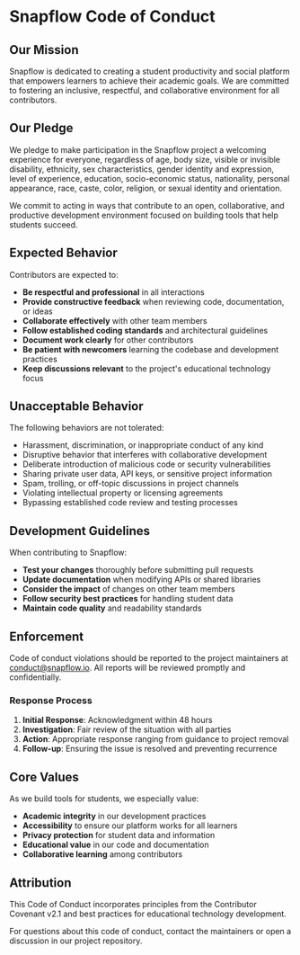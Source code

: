 # Snapflow Code of Conduct

## Our Mission

Snapflow is dedicated to creating a student productivity and social platform that empowers learners to achieve their academic goals. We are committed to fostering an inclusive, respectful, and collaborative environment for all contributors.

## Our Pledge

We pledge to make participation in the Snapflow project a welcoming experience for everyone, regardless of age, body size, visible or invisible disability, ethnicity, sex characteristics, gender identity and expression, level of experience, education, socio-economic status, nationality, personal appearance, race, caste, color, religion, or sexual identity and orientation.

We commit to acting in ways that contribute to an open, collaborative, and productive development environment focused on building tools that help students succeed.

## Expected Behavior

Contributors are expected to:

- **Be respectful and professional** in all interactions
- **Provide constructive feedback** when reviewing code, documentation, or ideas
- **Collaborate effectively** with other team members
- **Follow established coding standards** and architectural guidelines
- **Document work clearly** for other contributors
- **Be patient with newcomers** learning the codebase and development practices
- **Keep discussions relevant** to the project's educational technology focus

## Unacceptable Behavior

The following behaviors are not tolerated:

- Harassment, discrimination, or inappropriate conduct of any kind
- Disruptive behavior that interferes with collaborative development
- Deliberate introduction of malicious code or security vulnerabilities
- Sharing private user data, API keys, or sensitive project information
- Spam, trolling, or off-topic discussions in project channels
- Violating intellectual property or licensing agreements
- Bypassing established code review and testing processes

## Development Guidelines

When contributing to Snapflow:

- **Test your changes** thoroughly before submitting pull requests
- **Update documentation** when modifying APIs or shared libraries
- **Consider the impact** of changes on other team members
- **Follow security best practices** for handling student data
- **Maintain code quality** and readability standards

## Enforcement

Code of conduct violations should be reported to the project maintainers at [conduct@snapflow.io](mailto:conduct@snapflow.io). All reports will be reviewed promptly and confidentially.

### Response Process

1. **Initial Response**: Acknowledgment within 48 hours
2. **Investigation**: Fair review of the situation with all parties
3. **Action**: Appropriate response ranging from guidance to project removal
4. **Follow-up**: Ensuring the issue is resolved and preventing recurrence

## Core Values

As we build tools for students, we especially value:

- **Academic integrity** in our development practices
- **Accessibility** to ensure our platform works for all learners
- **Privacy protection** for student data and information
- **Educational value** in our code and documentation
- **Collaborative learning** among contributors

## Attribution

This Code of Conduct incorporates principles from the Contributor Covenant v2.1 and best practices for educational technology development.

For questions about this code of conduct, contact the maintainers or open a discussion in our project repository.